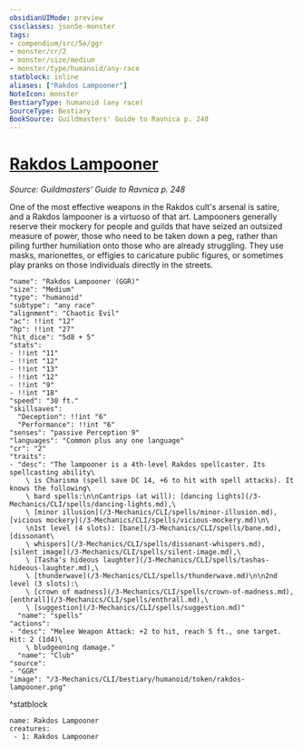```yaml
---
obsidianUIMode: preview
cssclasses: json5e-monster
tags:
- compendium/src/5e/ggr
- monster/cr/2
- monster/size/medium
- monster/type/humanoid/any-race
statblock: inline
aliases: ["Rakdos Lampooner"]
NoteIcon: monster
BestiaryType: humanoid (any race)
SourceType: Bestiary
BookSource: Guildmasters' Guide to Ravnica p. 248
---
```

# [Rakdos Lampooner](3-Mechanics\CLI\bestiary\humanoid/rakdos-lampooner-ggr.md)
*Source: Guildmasters' Guide to Ravnica p. 248*  

One of the most effective weapons in the Rakdos cult's arsenal is satire, and a Rakdos lampooner is a virtuoso of that art. Lampooners generally reserve their mockery for people and guilds that have seized an outsized measure of power, those who need to be taken down a peg, rather than piling further humiliation onto those who are already struggling. They use masks, marionettes, or effigies to caricature public figures, or sometimes play pranks on those individuals directly in the streets.

```statblock
"name": "Rakdos Lampooner (GGR)"
"size": "Medium"
"type": "humanoid"
"subtype": "any race"
"alignment": "Chaotic Evil"
"ac": !!int "12"
"hp": !!int "27"
"hit_dice": "5d8 + 5"
"stats":
- !!int "11"
- !!int "12"
- !!int "13"
- !!int "12"
- !!int "9"
- !!int "18"
"speed": "30 ft."
"skillsaves":
  "Deception": !!int "6"
  "Performance": !!int "6"
"senses": "passive Perception 9"
"languages": "Common plus any one language"
"cr": "2"
"traits":
- "desc": "The lampooner is a 4th-level Rakdos spellcaster. Its spellcasting ability\
    \ is Charisma (spell save DC 14, +6 to hit with spell attacks). It knows the following\
    \ bard spells:\n\nCantrips (at will): [dancing lights](/3-Mechanics/CLI/spells/dancing-lights.md),\
    \ [minor illusion](/3-Mechanics/CLI/spells/minor-illusion.md), [vicious mockery](/3-Mechanics/CLI/spells/vicious-mockery.md)\n\
    \n1st level (4 slots): [bane](/3-Mechanics/CLI/spells/bane.md), [dissonant\
    \ whispers](/3-Mechanics/CLI/spells/dissonant-whispers.md), [silent image](/3-Mechanics/CLI/spells/silent-image.md),\
    \ [Tasha's hideous laughter](/3-Mechanics/CLI/spells/tashas-hideous-laughter.md),\
    \ [thunderwave](/3-Mechanics/CLI/spells/thunderwave.md)\n\n2nd level (3 slots):\
    \ [crown of madness](/3-Mechanics/CLI/spells/crown-of-madness.md), [enthrall](/3-Mechanics/CLI/spells/enthrall.md),\
    \ [suggestion](/3-Mechanics/CLI/spells/suggestion.md)"
  "name": "spells"
"actions":
- "desc": "Melee Weapon Attack: +2 to hit, reach 5 ft., one target. Hit: 2 (1d4)\
    \ bludgeoning damage."
  "name": "Club"
"source":
- "GGR"
"image": "/3-Mechanics/CLI/bestiary/humanoid/token/rakdos-lampooner.png"
```
^statblock

```encounter-table
name: Rakdos Lampooner
creatures:
 - 1: Rakdos Lampooner
```